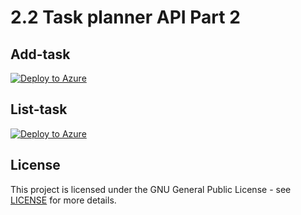 # 2.2 Task planner API Part 2
## Add-task
[![Deploy to Azure](https://aka.ms/deploytoazurebutton)](https://taskplanner-ieti.azurewebsites.net/api/add-task?code=W1TwNlFITqPsWbiM1QVs86baaOezxCajA4z/zY4DFcpfs6PQKwSG7g==)
## List-task
[![Deploy to Azure](https://aka.ms/deploytoazurebutton)](https://taskplanner-ieti.azurewebsites.net/api/list-task?code=/s20agWQHatQSfQwzv8170axWYxH2ERJMoo6fnIXszWuS7QhOZXTvg==)
## License
This project is licensed under the GNU General Public License - see [LICENSE](LICENSE) for more details.

